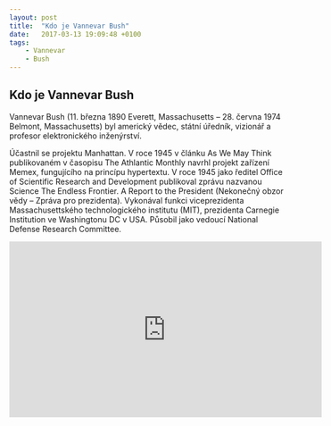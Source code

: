 ```yaml
---
layout: post
title:  "Kdo je Vannevar Bush"
date:   2017-03-13 19:09:48 +0100
tags: 
    - Vannevar
    - Bush
---
```


## Kdo je Vannevar Bush

Vannevar Bush (11. března 1890 Everett, Massachusetts – 28. června 1974 Belmont, Massachusetts) byl americký vědec, státní úředník, vizionář a profesor elektronického inženýrství.

Účastnil se projektu Manhattan. V roce 1945 v článku As We May Think publikovaném v časopisu The Athlantic Monthly navrhl projekt zařízení Memex, fungujícího na princípu hypertextu. V roce 1945 jako ředitel Office of Scientific Research and Development publikoval zprávu nazvanou Science The Endless Frontier. A Report to the President (Nekonečný obzor vědy – Zpráva pro prezidenta). Vykonával funkci viceprezidenta Massachusettského technologického institutu (MIT), prezidenta Carnegie Institution ve Washingtonu DC v USA. Působil jako vedoucí National Defense Research Committee.

<iframe width="560" height="315" src="https://www.youtube.com/embed/fIsPFWSYf3c" frameborder="0" allowfullscreen></iframe>